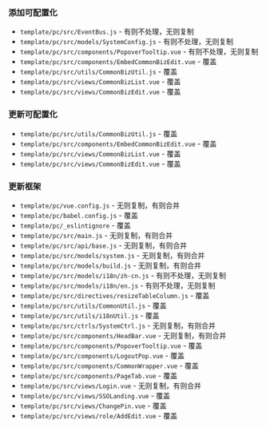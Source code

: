 
### 添加可配置化

* `template/pc/src/EventBus.js` - 有则不处理，无则复制
* `template/pc/src/models/SystemConfig.js` - 有则不处理，无则复制
* `template/pc/src/components/PopoverTooltip.vue` - 有则不处理，无则复制
* `template/pc/src/components/EmbedCommonBizEdit.vue` - 覆盖
* `template/pc/src/utils/CommonBizUtil.js` - 覆盖
* `template/pc/src/views/CommonBizList.vue` - 覆盖
* `template/pc/src/views/CommonBizEdit.vue` - 覆盖

### 更新可配置化

* `template/pc/src/utils/CommonBizUtil.js` - 覆盖
* `template/pc/src/components/EmbedCommonBizEdit.vue` - 覆盖
* `template/pc/src/views/CommonBizList.vue` - 覆盖
* `template/pc/src/views/CommonBizEdit.vue` - 覆盖

### 更新框架

* `template/pc/vue.config.js` - 无则复制，有则合并
* `template/pc/babel.config.js` - 覆盖
* `template/pc/_eslintignore` - 覆盖
* `template/pc/src/main.js` - 无则复制，有则合并
* `template/pc/src/api/base.js` - 无则复制，有则合并
* `template/pc/src/models/system.js` - 无则复制，有则合并
* `template/pc/src/models/build.js` - 无则复制，有则合并
* `template/pc/src/models/i18n/zh-cn.js` - 有则不处理，无则复制
* `template/pc/src/models/i18n/en.js` - 有则不处理，无则复制
* `template/pc/src/directives/resizeTableColumn.js` - 覆盖
* `template/pc/src/utils/CommonUtil.js` - 覆盖
* `template/pc/src/utils/i18nUtil.js` - 覆盖
* `template/pc/src/ctrls/SystemCtrl.js` - 无则复制，有则合并
* `template/pc/src/components/HeadBar.vue` - 无则复制，有则合并
* `template/pc/src/components/PopoverTooltip.vue` - 覆盖
* `template/pc/src/components/LogoutPop.vue` - 覆盖
* `template/pc/src/components/CommonWrapper.vue` - 覆盖
* `template/pc/src/components/PageTab.vue` - 覆盖
* `template/pc/src/views/Login.vue` - 无则复制，有则合并
* `template/pc/src/views/SSOLanding.vue` - 覆盖
* `template/pc/src/views/ChangePin.vue` - 覆盖
* `template/pc/src/views/role/AddEdit.vue` - 覆盖
